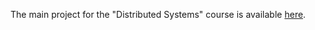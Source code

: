 The main project for the "Distributed Systems" course is available [here](https://github.com/MariaSchoinaki/roomie).